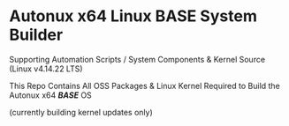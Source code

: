 # Autonux x64 Linux BASE System Builder

Supporting Automation Scripts / System Components & Kernel Source (Linux v4.14.22 LTS)

This Repo Contains All OSS Packages & Linux Kernel Required to Build the Autonux x64 _**BASE**_ OS

(currently building kernel updates only)
